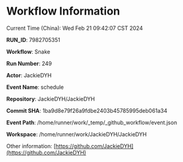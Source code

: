 # Workflow Information

Current Time (China): Wed Feb 21 09:42:07 CST 2024  

**RUN_ID**: 7982705351  

**Workflow**: Snake  

**Run Number**: 249  

**Actor**: JackieDYH  

**Event Name**: schedule  

**Repository**: JackieDYH/JackieDYH  

**Commit SHA**: 1ba9d8e79f26a9fdbe2403b45785995deb061a34  

**Event Path**: /home/runner/work/_temp/_github_workflow/event.json  

**Workspace**: /home/runner/work/JackieDYH/JackieDYH  

Other information: [https://github.com/JackieDYH](https://github.com/JackieDYH)
